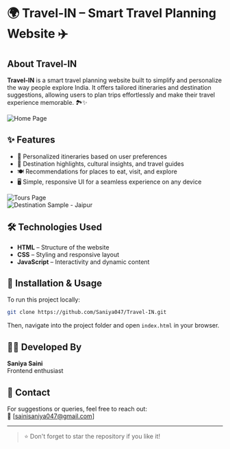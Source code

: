# 🌍 Travel-IN – Smart Travel Planning Website ✈️  

## About Travel-IN  
**Travel-IN** is a smart travel planning website built to simplify and personalize the way people explore India. It offers tailored itineraries and destination suggestions, allowing users to plan trips effortlessly and make their travel experience memorable. 🏞️✨

![Home Page](Frontpage.png)

## ✨ Features  
- 📅 Personalized itineraries based on user preferences  
- 🏯 Destination highlights, cultural insights, and travel guides  
- 🍽️ Recommendations for places to eat, visit, and explore  
- 🖥️ Simple, responsive UI for a seamless experience on any device  

![Tours Page](tours.png)  
![Destination Sample - Jaipur](jaipur.png)

## 🛠️ Technologies Used  
- **HTML** – Structure of the website  
- **CSS** – Styling and responsive layout  
- **JavaScript** – Interactivity and dynamic content  

## 🚀 Installation & Usage  
To run this project locally:

```bash
git clone https://github.com/Saniya047/Travel-IN.git
```

Then, navigate into the project folder and open `index.html` in your browser.

## 👩‍💻 Developed By  
**Saniya Saini**  
Frontend enthusiast 

## 📩 Contact  
For suggestions or queries, feel free to reach out:  
📧 [sainisaniya047@gmail.com]

---

> ⭐ Don't forget to star the repository if you like it!


